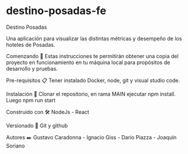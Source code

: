 # destino-posadas-fe

Destino Posadas

Una aplicación para visualizar las distintas métricas y desempeño de los hoteles de Posadas.

Comenzando 🚀
Estas instrucciones te permitirán obtener una copia del proyecto en funcionamiento en tu máquina local para propósitos de desarrollo y pruebas.

Pre-requisitos 📋
Tener instalado Docker, node, git y visual studio code.

Instalación 🔧
Clonar el repositorio, en rama MAIN ejecutar npm install. Luego npm run start

Construido con 🛠️
NodeJs - React

Versionado 📌
Git y github

Autores ✒️
Gustavo Caradonna - Ignacio Giss - Dario Piazza - Joaquín Soriano
